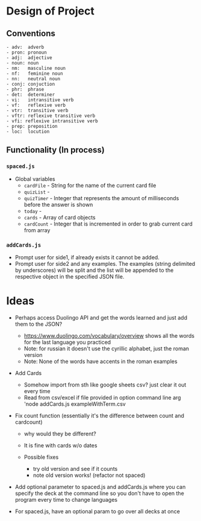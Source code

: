 # Design of Project

## Conventions
    - adv:  adverb
    - pron: pronoun
    - adj:  adjective
    - noun: noun
    - nm:   masculine noun
    - nf:   feminine noun
    - nn:   neutral noun
    - conj: conjuction
    - phr:  phrase
    - det:  determiner
    - vi:   intransitive verb
    - vf:   reflexive verb
    - vtr:  transitive verb
    - vftr: reflexive transitive verb
    - vfi: reflexive intransitive verb
    - prep: preposition
    - loc:  locution

## Functionality (In process)

### `spaced.js`
- Global variables
    - `cardFile` - String for the name of the current card file
    - `quizList` - 
    - `quizTimer` - Integer that represents the amount of milliseconds before the answer is shown
    - `today` - 
    - `cards` - Array of card objects
    - `cardCount` - Integer that is incremented in order to grab current card from array

### `addCards.js`
- Prompt user for side1, if already exists it cannot be added.
- Prompt user for side2 and any examples. The examples (string delimited by underscores) will be split and the list will be appended to the respective object in the specified JSON file.


# Ideas 

- Perhaps access Duolingo API and get the words learned and just add them to the JSON?
    - https://www.duolingo.com/vocabulary/overview shows all the words for the last language you practiced
    - Note: for russian it doesn't use the cyrillic alphabet, just the roman version
    - Note: None of the words have accents in the roman examples

- Add Cards
    - Somehow import from sth like google sheets csv? just clear it out every time
    - Read from csv/excel if file provided in option command line arg 'node addCards.js exampleWithTerm.csv

- Fix count function (essentially it's the difference between count and cardcount)
    - why would they be different?
    - It is fine with cards w/o dates

    - Possible fixes
        - try old version and see if it counts
        - note old version works! (refactor not spaced)

- Add optional parameter to spaced.js and addCards.js where you can specify the deck at the command line so you don't have to open the program every time to change languages

- For spaced.js, have an optional param to go over all decks at once